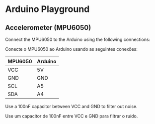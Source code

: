 # Arduino Playground

## Accelerometer (MPU6050)
Connect the MPU6050 to the Arduino using the following connections:

Conecte o MPU6050 ao Arduino usando as seguintes conexões:

| MPU6050 | Arduino |
|---------|---------|
| VCC     | 5V      |
| GND     | GND     |
| SCL     | A5      |
| SDA     | A4      |i

Use a 100nF capacitor between VCC and GND to filter out noise.

Use um capacitor de 100nF entre VCC e GND para filtrar o ruído.




